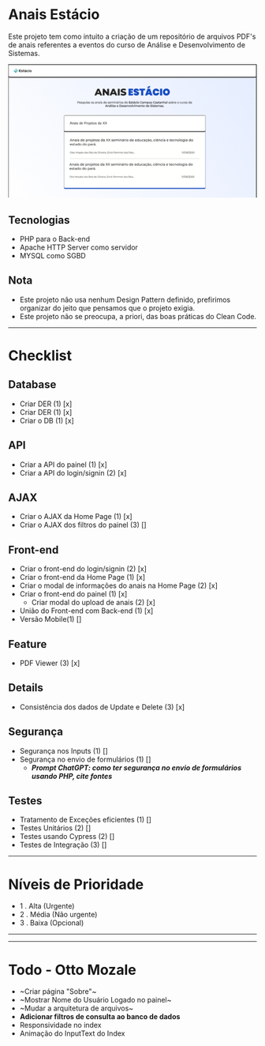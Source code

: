 # Anais Estácio
<p>Este projeto tem como intuito a criação de um repositório de arquivos PDF's de anais referentes a eventos do curso de Análise e Desenvolvimento de Sistemas.</p>

![Esboço do Site](/scheme/front-end_anais_estacio.jpeg)

## Tecnologias

- PHP para o Back-end
- Apache HTTP Server como servidor
- MYSQL como SGBD

## Nota
- Este projeto não usa nenhum Design Pattern definido, prefirimos organizar do jeito que pensamos que o projeto exigia.
- Este projeto não se preocupa, a priori, das boas práticas do Clean Code.

---

# Checklist

## Database
- Criar DER (1) [x] 
- Criar DER (1) [x]
- Criar o DB (1) [x]


## API
- Criar a API do painel (1) [x]
- Criar a API do login/signin (2) [x]

## AJAX
- Criar o AJAX da Home Page (1) [x]
- Criar o AJAX dos filtros do painel (3) []

## Front-end
- Criar o front-end do login/signin (2) [x]
- Criar o front-end da Home Page (1) [x]
- Criar o modal de informações do anais na Home Page (2) [x]
- Criar o front-end do painel (1) [x]
    - Criar modal do upload de anais (2) [x]
- União do Front-end com Back-end (1) [x]
- Versão Mobile(1) []


## Feature
- PDF Viewer (3) [x]

## Details
- Consistência dos dados de Update e Delete (3) [x]

## Segurança
- Segurança nos Inputs (1) []
- Segurança no envio de formulários (1) []
    - ***Prompt ChatGPT: como ter segurança no envio de formulários usando PHP, cite fontes***

## Testes
- Tratamento de Exceções eficientes (1) []
- Testes Unitários (2) []
- Testes usando Cypress (2) []
- Testes de Integração (3) []

---

# Níveis de Prioridade
- 1 . Alta (Urgente)
- 2 . Média (Não urgente)
- 3 . Baixa (Opcional)

---

---

# Todo - Otto Mozale
- ~Criar página "Sobre"~ 
- ~Mostrar Nome do Usuário Logado no painel~
- ~Mudar a arquitetura de arquivos~
- **Adicionar filtros de consulta ao banco de dados**
- Responsividade no index
- Animação do InputText do Index
